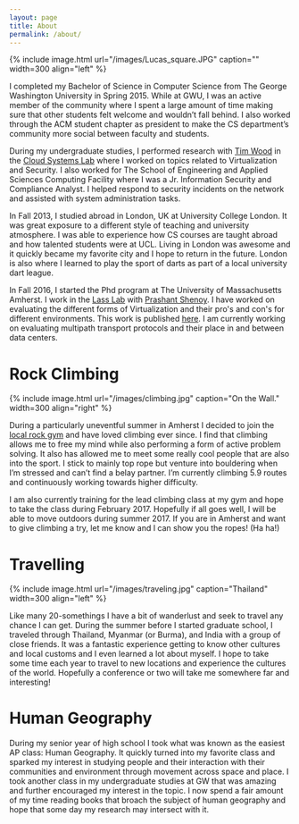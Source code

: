 ```yaml
---
layout: page
title: About
permalink: /about/
---
```


{% include image.html url="/images/Lucas_square.JPG" caption="" width=300 align="left" %}



I completed my Bachelor of Science in Computer Science from The George Washington University in Spring 2015. While at GWU, I was an active member of the community where I spent a large amount of time making sure that other students felt welcome and wouldn’t fall behind. I also worked through the ACM student chapter as president to make the CS department’s community more social between faculty and students. 

During my undergraduate studies, I performed research with [Tim Wood](http://faculty.cs.gwu.edu/~timwood/) in the [Cloud Systems Lab](https://cloudlab.seas.gwu.edu) where I worked on topics related to Virtualization and Security. I also worked for The School of Engineering and Applied Sciences Computing Facility where I was a Jr. Information Security and Compliance Analyst. I helped respond to security incidents on the network and assisted with system administration tasks.

In Fall 2013, I studied abroad in London, UK at University College London. It was great exposure to a different style of teaching and university atmosphere. I was able to experience how CS courses are taught abroad and how talented students were at UCL. Living in London was awesome and it quickly became my favorite city and I hope to return in the future. London is also where I learned to play the sport of darts as part of a local university dart league. 

In Fall 2016, I started the Phd program at The University of Massachusetts Amherst. I work in the [Lass Lab](http://lass.cs.umass.edu) with [Prashant Shenoy](https://people.cs.umass.edu/~shenoy/home). I have worked on evaluating the different forms of Virtualization and their pro's and con's for different environments. This work is published [here](/research/containers-vms/). I am currently working on evaluating multipath transport protocols and their place in and between data centers.


# Rock Climbing

{% include image.html url="/images/climbing.jpg" caption="On the Wall." width=300 align="right" %}


During a particularly uneventful summer in Amherst I decided to join the [local rock gym](https://www.centralrockgym.com/hadley/) and have loved climbing ever since. I find that climbing allows me to free my mind while also performing a form of active problem solving. It also has allowed me to meet some really cool people that are also into the sport. I stick to mainly top rope but venture into bouldering when I’m stressed and can’t find a belay partner. 
I’m currently climbing 5.9 routes and continuously working towards higher difficulty. 

I am also currently training 
for the lead climbing class at my gym and hope to take the class during February 2017. Hopefully if all goes well, I will be able to move outdoors during summer 2017.
If you are in Amherst and want to give climbing a try, 
let me know and I can show you the ropes! (Ha ha!)

# Travelling 

{% include image.html url="/images/traveling.jpg" caption="Thailand" width=300 align="left" %}

Like many 20-somethings I have a bit of wanderlust and seek to travel any chance I can get. During the summer before I started graduate school, I traveled through Thailand, Myanmar (or Burma), and India with a group of close friends. It was a fantastic experience getting to know other cultures and local customs and I even learned a lot about myself. I hope to take some time each year to travel to new locations and experience the cultures of the world. Hopefully a conference or two will take me somewhere far and interesting! 

# Human Geography
<!--{% include image.html url="/images/octojekyll.png" caption="Octojekyll." width=300 align="right" %}
-->
During my senior year of high school I took what was known as the easiest AP class: Human Geography. It quickly turned into my favorite class and sparked my interest in studying people and their interaction with their communities and environment through movement across space and place. I took another class in my undergraduate studies at GW that was amazing and further encouraged my interest in the topic. I now spend a fair amount of my time reading books that broach the subject of human geography and hope that some day my research may intersect with it.